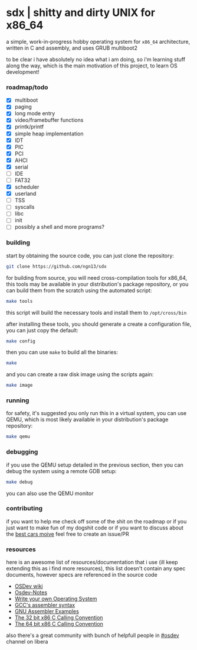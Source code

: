 # sdx | shitty and dirty UNIX for x86_64
a simple, work-in-progress hobby operating system for `x86_64` architecture, written in C and assembly,
and uses GRUB multiboot2

to be clear i have absolutely no idea what i am doing, so i'm learning stuff along the way, which is the
main motivation of this project, to learn OS development!

### roadmap/todo
- [x] multiboot
- [x] paging
- [x] long mode entry
- [x] video/framebuffer functions
- [x] printk/printf
- [x] simple heap implementation
- [x] IDT
- [x] PIC
- [x] PCI
- [X] AHCI
- [x] serial
- [ ] IDE
- [ ] FAT32
- [x] scheduler
- [x] userland
- [ ] TSS
- [ ] syscalls
- [ ] libc
- [ ] init
- [ ] possibly a shell and more programs?

### building
start by obtaining the source code, you can just clone the repository:
```bash
git clone https://github.com/ngn13/sdx
```

for building from source, you will need cross-compilation tools for x86_64, this tools may be available
in your distribution's package repository, or you can build them from the scratch using the automated script:
```bash
make tools
```
this script will build the necessary tools and install them to `/opt/cross/bin`

after installing these tools, you should generate a create a configuration file, you can just copy the default:
```bash
make config
```

then you can use `make` to build all the binaries:
```bash
make
```

and you can create a raw disk image using the scripts again:
```bash
make image
```

### running
for safety, it's suggested you only run this in a virtual system, you can use QEMU, which is most likely available in your
distribution's package repository:
```bash
make qemu
```

### debugging
if you use the QEMU setup detailed in the previous section, then you can debug the system using a remote GDB setup:
```bash
make debug
```
you can also use the QEMU monitor

### contributing
if you want to help me check off some of the shit on the roadmap or if you just want to make fun of my dogshit code or
if you want to discuss about the [best cars moive](kernel/main.c) feel free to create an issue/PR

### resources
here is an awesome list of resources/documentation that i use (ill keep extending this as i find more resources),
this list doesn't contain any spec documents, however specs are referenced in the source code

- [OSDev wiki](https://wiki.osdev.org/)
- [Osdev-Notes](https://github.com/dreamportdev/Osdev-Notes)
- [Write your own Operating System](https://www.youtube.com/playlist?list=PLHh55M_Kq4OApWScZyPl5HhgsTJS9MZ6M)
- [GCC's assembler syntax](https://www.felixcloutier.com/documents/gcc-asm.html)
- [GNU Assembler Examples](https://cs.lmu.edu/~ray/notes/gasexamples/)
- [The 32 bit x86 C Calling Convention](https://aaronbloomfield.github.io/pdr/book/x86-32bit-ccc-chapter.pdf)
- [The 64 bit x86 C Calling Convention](https://aaronbloomfield.github.io/pdr/book/x86-64bit-ccc-chapter.pdf)

also there's a great community with bunch of helpfull people in [#osdev](ircs://irc.libera.chat/#osdev) channel on libera
